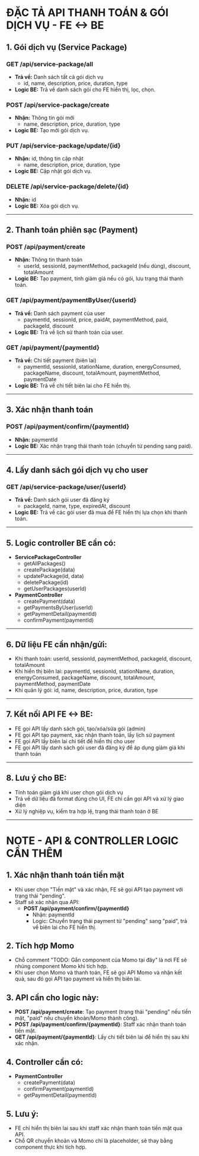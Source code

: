 # ĐẶC TẢ API THANH TOÁN & GÓI DỊCH VỤ - FE <-> BE

## 1. Gói dịch vụ (Service Package)
### GET /api/service-package/all
- **Trả về:** Danh sách tất cả gói dịch vụ
  - id, name, description, price, duration, type
- **Logic BE:** Trả về danh sách gói cho FE hiển thị, lọc, chọn.

### POST /api/service-package/create
- **Nhận:** Thông tin gói mới
  - name, description, price, duration, type
- **Logic BE:** Tạo mới gói dịch vụ.

### PUT /api/service-package/update/{id}
- **Nhận:** id, thông tin cập nhật
  - name, description, price, duration, type
- **Logic BE:** Cập nhật gói dịch vụ.

### DELETE /api/service-package/delete/{id}
- **Nhận:** id
- **Logic BE:** Xóa gói dịch vụ.

---

## 2. Thanh toán phiên sạc (Payment)
### POST /api/payment/create
- **Nhận:** Thông tin thanh toán
  - userId, sessionId, paymentMethod, packageId (nếu dùng), discount, totalAmount
- **Logic BE:** Tạo payment, tính giảm giá nếu có gói, lưu trạng thái thanh toán.

### GET /api/payment/paymentByUser/{userId}
- **Trả về:** Danh sách payment của user
  - paymentId, sessionId, price, paidAt, paymentMethod, paid, packageId, discount
- **Logic BE:** Trả về lịch sử thanh toán của user.

### GET /api/payment/{paymentId}
- **Trả về:** Chi tiết payment (biên lai)
  - paymentId, sessionId, stationName, duration, energyConsumed, packageName, discount, totalAmount, paymentMethod, paymentDate
- **Logic BE:** Trả về chi tiết biên lai cho FE hiển thị.

---

## 3. Xác nhận thanh toán
### POST /api/payment/confirm/{paymentId}
- **Nhận:** paymentId
- **Logic BE:** Xác nhận trạng thái thanh toán (chuyển từ pending sang paid).

---

## 4. Lấy danh sách gói dịch vụ cho user
### GET /api/service-package/user/{userId}
- **Trả về:** Danh sách gói user đã đăng ký
  - packageId, name, type, expiredAt, discount
- **Logic BE:** Trả về các gói user đã mua để FE hiển thị lựa chọn khi thanh toán.

---

## 5. Logic controller BE cần có:
- **ServicePackageController**
  - getAllPackages()
  - createPackage(data)
  - updatePackage(id, data)
  - deletePackage(id)
  - getUserPackages(userId)
- **PaymentController**
  - createPayment(data)
  - getPaymentsByUser(userId)
  - getPaymentDetail(paymentId)
  - confirmPayment(paymentId)

---

## 6. Dữ liệu FE cần nhận/gửi:
- Khi thanh toán: userId, sessionId, paymentMethod, packageId, discount, totalAmount
- Khi hiển thị biên lai: paymentId, sessionId, stationName, duration, energyConsumed, packageName, discount, totalAmount, paymentMethod, paymentDate
- Khi quản lý gói: id, name, description, price, duration, type

---

## 7. Kết nối API FE <-> BE:
- FE gọi API lấy danh sách gói, tạo/xóa/sửa gói (admin)
- FE gọi API tạo payment, xác nhận thanh toán, lấy lịch sử payment
- FE gọi API lấy biên lai chi tiết để hiển thị cho user
- FE gọi API lấy danh sách gói user đã đăng ký để áp dụng giảm giá khi thanh toán

---

## 8. Lưu ý cho BE:
- Tính toán giảm giá khi user chọn gói dịch vụ
- Trả về dữ liệu đã format đúng cho UI, FE chỉ cần gọi API và xử lý giao diện
- Xử lý nghiệp vụ, kiểm tra hợp lệ, trạng thái thanh toán ở BE

---

# NOTE - API & CONTROLLER LOGIC CẦN THÊM

## 1. Xác nhận thanh toán tiền mặt
- Khi user chọn "Tiền mặt" và xác nhận, FE sẽ gọi API tạo payment với trạng thái "pending".
- Staff sẽ xác nhận qua API:
  - **POST /api/payment/confirm/{paymentId}**
    - Nhận: paymentId
    - Logic: Chuyển trạng thái payment từ "pending" sang "paid", trả về biên lai cho FE hiển thị.

## 2. Tích hợp Momo
- Chỗ comment "TODO: Gắn component của Momo tại đây" là nơi FE sẽ nhúng component Momo khi tích hợp.
- Khi user chọn Momo và thanh toán, FE sẽ gọi API Momo và nhận kết quả, sau đó gọi API tạo payment và hiển thị biên lai.

## 3. API cần cho logic này:
- **POST /api/payment/create**: Tạo payment (trạng thái "pending" nếu tiền mặt, "paid" nếu chuyển khoản/Momo thành công).
- **POST /api/payment/confirm/{paymentId}**: Staff xác nhận thanh toán tiền mặt.
- **GET /api/payment/{paymentId}**: Lấy chi tiết biên lai để hiển thị sau khi xác nhận.

## 4. Controller cần có:
- **PaymentController**
  - createPayment(data)
  - confirmPayment(paymentId)
  - getPaymentDetail(paymentId)

## 5. Lưu ý:
- FE chỉ hiển thị biên lai sau khi staff xác nhận thanh toán tiền mặt qua API.
- Chỗ QR chuyển khoản và Momo chỉ là placeholder, sẽ thay bằng component thực khi tích hợp.
